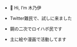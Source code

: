 - 👋 Hi, I’m 木乃伊
- Twitter難民で、試しに来ました

- 鋼の二次でロイハボ民です
- 主に絵や漫画で活動してます

<!---
miira999/miira999 is a ✨ special ✨ repository because its `README.md` (this file) appears on your GitHub profile.
You can click the Preview link to take a look at your changes.
--->
